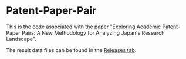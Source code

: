 # Patent-Paper-Pair

This is the code associated with the paper "Exploring Academic Patent-Paper Pairs: A New Methodology for Analyzing Japan's Research Landscape".

The result data files can be found in the [Releases tab](https://github.com/ReneCarraz/Patent-Paper-Pair/releases).
